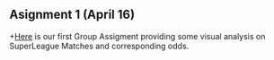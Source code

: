 ## Asignment 1 (April 16)

+[Here](https://github.com/BOUN-ETM58D/gpj-deniz-zeynep-tayfun/blob/master/GroupAssignment.html) is our first Group Assigment providing some visual analysis on SuperLeague Matches and corresponding odds.

